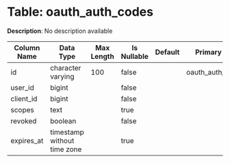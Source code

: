 # Table: oauth_auth_codes

**Description**: No description available

| Column Name | Data Type | Max Length | Is Nullable | Default | Primary Key | Foreign Key |
|-------------|-----------|------------|-------------|---------|-------------|-------------|
| id | character varying | 100 | false |  | oauth_auth_codes | oauth_auth_codes |
| user_id | bigint |  | false |  |  |  |
| client_id | bigint |  | false |  |  |  |
| scopes | text |  | true |  |  |  |
| revoked | boolean |  | false |  |  |  |
| expires_at | timestamp without time zone |  | true |  |  |  |

